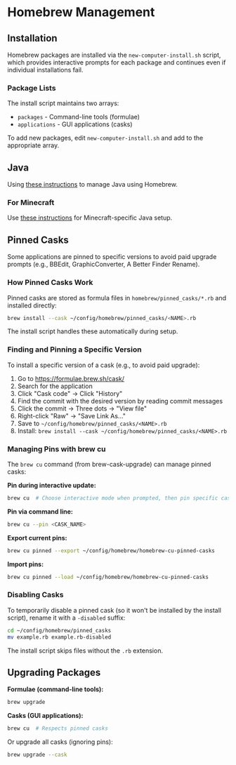 # Homebrew Management

## Installation

Homebrew packages are installed via the `new-computer-install.sh` script, which provides interactive prompts for each package and continues even if individual installations fail.

### Package Lists

The install script maintains two arrays:
- `packages` - Command-line tools (formulae)
- `applications` - GUI applications (casks)

To add new packages, edit `new-computer-install.sh` and add to the appropriate array.

## Java

Using [these instructions](https://johnathangilday.com/blog/macos-homebrew-openjdk/) to manage Java using Homebrew.

### For Minecraft

Use [these instructions](https://minecrafthopper.net/help/installing-java/) for Minecraft-specific Java setup.

## Pinned Casks

Some applications are pinned to specific versions to avoid paid upgrade prompts (e.g., BBEdit, GraphicConverter, A Better Finder Rename).

### How Pinned Casks Work

Pinned casks are stored as formula files in `homebrew/pinned_casks/*.rb` and installed directly:

```bash
brew install --cask ~/config/homebrew/pinned_casks/<NAME>.rb
```

The install script handles these automatically during setup.

### Finding and Pinning a Specific Version

To install a specific version of a cask (e.g., to avoid paid upgrade):

1. Go to <https://formulae.brew.sh/cask/>
2. Search for the application
3. Click "Cask code" → Click "History"
4. Find the commit with the desired version by reading commit messages
5. Click the commit → Three dots → "View file"
6. Right-click "Raw" → "Save Link As..."
7. Save to `~/config/homebrew/pinned_casks/<NAME>.rb`
8. Install: `brew install --cask ~/config/homebrew/pinned_casks/<NAME>.rb`

### Managing Pins with brew cu

The `brew cu` command (from brew-cask-upgrade) can manage pinned casks:

**Pin during interactive update:**
```bash
brew cu  # Choose interactive mode when prompted, then pin specific casks
```

**Pin via command line:**
```bash
brew cu --pin <CASK_NAME>
```

**Export current pins:**
```bash
brew cu pinned --export ~/config/homebrew/homebrew-cu-pinned-casks
```

**Import pins:**
```bash
brew cu pinned --load ~/config/homebrew/homebrew-cu-pinned-casks
```

### Disabling Casks

To temporarily disable a pinned cask (so it won't be installed by the install script), rename it with a `-disabled` suffix:

```bash
cd ~/config/homebrew/pinned_casks
mv example.rb example.rb-disabled
```

The install script skips files without the `.rb` extension.

## Upgrading Packages

**Formulae (command-line tools):**
```bash
brew upgrade
```

**Casks (GUI applications):**
```bash
brew cu  # Respects pinned casks
```

Or upgrade all casks (ignoring pins):
```bash
brew upgrade --cask
```
